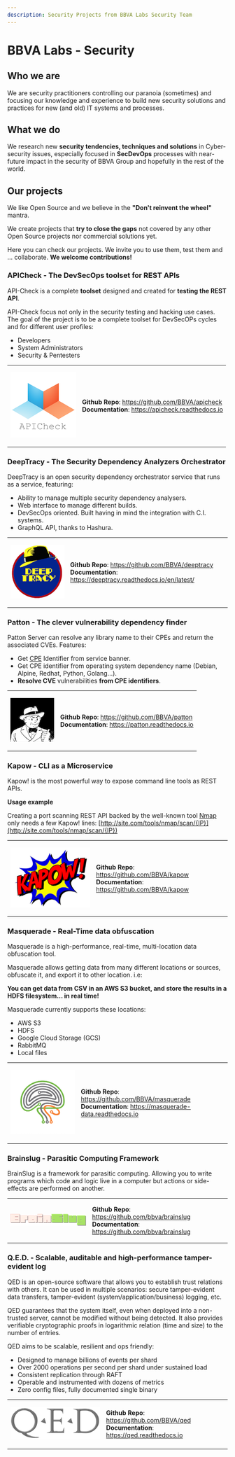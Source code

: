 ```yaml
---
description: Security Projects from BBVA Labs Security Team
---
```


# BBVA Labs - Security

## Who we are

We are security practitioners controlling our paranoia \(sometimes\) and focusing our knowledge and experience to build new security solutions and practices for new \(and old\) IT systems and processes.

## What we do

We research new **security tendencies, techniques and solutions** in Cyber-security issues, especially focused in **SecDevOps** processes with near-future impact in the security of BBVA Group and hopefully in the rest of the world.

## Our projects

We like Open Source and we believe in the **"Don't reinvent the wheel"** mantra.

We create projects that **try to close the gaps** not covered by any other Open Source projects nor commercial solutions yet.

Here you can check our projects. We invite you to use them, test them and ... collaborate. **We welcome contributions!**

### APICheck - The DevSecOps toolset for REST APIs

API-Check is a complete **toolset** designed and created for **testing the REST API**.

API-Check focus not only in the security testing and hacking use cases. The goal of the project is to be a complete toolset for DevSecOPs cycles and for different user profiles:

* Developers
* System Administrators
* Security & Pentesters

<table>
  <tbody>
    <tr>
      <td style="text-align:left">
        <p></p>
        <p>
          <img src=".gitbook/assets/apicheck-logo.png" />
        </p>
      </td>
      <td style="text-align:left">
        <p>
            <b>Github Repo</b>: <a href="https://github.com/BBVA/apicheck">https://github.com/BBVA/apicheck</a>
            <br/>
            <b>Documentation</b>: <a href="https://apicheck.readthedocs.io">https://apicheck.readthedocs.io</a>
        </p>
      </td>
    </tr>
  </tbody>
</table>


### DeepTracy - The Security Dependency Analyzers Orchestrator

DeepTracy is an open security dependency orchestrator service that runs as a service, featuring:

* Ability to manage multiple security dependency analysers.
* Web interface to manage different builds.
* DevSecOps oriented.  Built having in mind the integration with C.I. systems.
* GraphQL API, thanks to Hashura.

<table>
  <tbody>
    <tr>
      <td style="text-align:left">
        <p></p>
        <p>
          <img src=".gitbook/assets/deeptracy-logo-small.png" />
        </p>
      </td>
      <td style="text-align:left">
        <p>
            <b>Github Repo</b>: <a href="https://github.com/BBVA/deeptracy">https://github.com/BBVA/deeptracy</a>
            <br/>
            <b>Documentation</b>: <a href="https://deeptracy.readthedocs.io/en/latest/">https://deeptracy.readthedocs.io/en/latest/</a>
        </p>
      </td>
    </tr>
  </tbody>
</table>

### Patton - The clever vulnerability dependency finder

Patton Server can resolve any library name to their CPEs and return the associated CVEs. Features:

* Get [CPE](https://nvd.nist.gov/products/cpe) Identifier from service banner.
* Get CPE identifier from operating system dependency name \(Debian, Alpine, Redhat, Python, Golang...\).
* **Resolve CVE** vulnerabilities **from CPE identifiers**.

<table>
  <tbody>
    <tr>
      <td style="text-align:left">
        <p></p>
        <p>
          <img src=".gitbook/assets/patton-logo.png" />
        </p>
      </td>
      <td style="text-align:left">
        <p>
            <b>Github Repo</b>: <a href="https://github.com/BBVA/patton">https://github.com/BBVA/patton</a>
            <br/>
            <b>Documentation</b>: <a href="https://patton.readthedocs.io">https://patton.readthedocs.io</a>
        </p>
      </td>
    </tr>
  </tbody>
</table>

### Kapow - CLI as a Microservice

Kapow! is the most powerful way to expose command line tools as REST APIs.

**Usage example**

Creating a port scanning REST API backed by the well-known tool [Nmap](https://nmap.org) only needs a few Kapow! lines: [http://site.com/tools/nmap/scan/{IP}](http://site.com/tools/nmap/scan/{IP})

<table>
  <tbody>
    <tr>
      <td style="text-align:left">
        <p></p>
        <p>
          <img src=".gitbook/assets/kapow.png" />
        </p>
      </td>
      <td style="text-align:left">
        <p>
            <b>Github Repo</b>: <a href="https://github.com/BBVA/kapow">https://github.com/BBVA/kapow</a>
            <br/>
            <b>Documentation</b>: <a href="https://github.com/BBVA/kapow">https://github.com/BBVA/kapow</a>
        </p>
      </td>
    </tr>
  </tbody>
</table>

### Masquerade - Real-Time data obfuscation

Masquerade is a high-performance, real-time, multi-location data obfuscation tool.

Masquerade allows getting data from many different locations or sources, obfuscate it, and export it to other location. i.e:

**You can get data from CSV in an AWS S3 bucket, and store the results in a HDFS filesystem... in real time!**

Masquerade currently supports these locations:

* AWS S3
* HDFS
* Google Cloud Storage \(GCS\)
* RabbitMQ
* Local files

<table>
  <tbody>
    <tr>
      <td style="text-align:left">
        <p></p>
        <p>
          <img src=".gitbook/assets/masquerade-logo-small.png" />
        </p>
      </td>
      <td style="text-align:left">
        <p>
            <b>Github Repo</b>: <a href="https://github.com/BBVA/masquerade">https://github.com/BBVA/masquerade</a>
            <br/>
            <b>Documentation</b>: <a href="https://masquerade-data.readthedocs.io">https://masquerade-data.readthedocs.io</a>
        </p>
      </td>
    </tr>
  </tbody>
</table>

### Brainslug - Parasitic Computing Framework

BrainSlug is a framework for parasitic computing. Allowing you to write programs which code and logic live in a computer but actions or side-effects are performed on another.

<table>
  <tbody>
    <tr>
      <td style="text-align:left">
        <p></p>
        <p>
          <img src=".gitbook/assets/brainslug-logo.png" />
        </p>
      </td>
      <td style="text-align:left">
        <p>
            <b>Github Repo</b>: <a href="https://github.com/bbva/brainslug">https://github.com/bbva/brainslug</a>
            <br/>
            <b>Documentation</b>: <a href="https://github.com/bbva/brainslug">https://github.com/bbva/brainslug</a>
        </p>
      </td>
    </tr>
  </tbody>
</table>

### Q.E.D. - Scalable, auditable and high-performance tamper-evident log

QED is an open-source software that allows you to establish trust relations
with others. It can be used in multiple scenarios: secure tamper-evident data
transfers, tamper-evident (system/application/business) logging, etc.

QED guarantees that the system itself, even when deployed into a non-trusted
server, cannot be modified without being detected. It also provides verifiable
cryptographic proofs in logarithmic relation (time and size) to the number of
entries.

QED aims to be scalable, resilient and ops friendly:

* Designed to manage billions of events per shard
* Over 2000 operations per second per shard under sustained load
* Consistent replication through RAFT
* Operable and instrumented with dozens of metrics
* Zero config files, fully documented single binary

<table><tbody>
<tr>
  <td style="text-align:left">
    <p></p>
    <p><img src=".gitbook/assets/qed_logo.png" /></p>
  </td>
  <td style="text-align:left">
    <p>
    <b>Github Repo</b>: <a href="https://github.com/BBVA/qed">https://github.com/BBVA/qed</a><br/>
    <b>Documentation</b>: <a href="https://qed.readthedocs.io">https://qed.readthedocs.io</a>
    </p>
  </td>
</tr>
</tbody></table>
